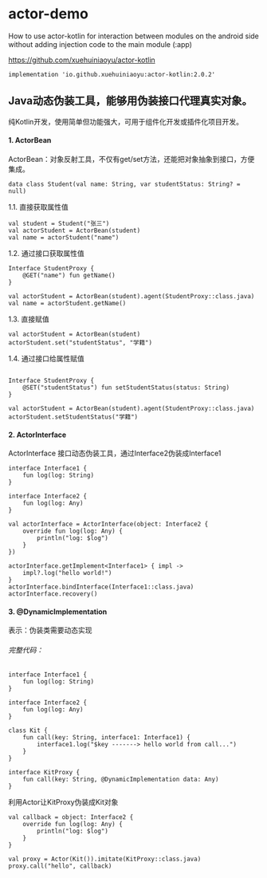 # actor-demo
How to use actor-kotlin for interaction between modules on the android side without adding injection code to the main module (:app)

https://github.com/xuehuiniaoyu/actor-kotlin

```
implementation 'io.github.xuehuiniaoyu:actor-kotlin:2.0.2'
```

## Java动态伪装工具，能够用伪装接口代理真实对象。

纯Kotlin开发，使用简单但功能强大，可用于组件化开发或插件化项目开发。

#### 1. ActorBean
ActorBean：对象反射工具，不仅有get/set方法，还能把对象抽象到接口，方便集成。

```
data class Student(val name: String, var studentStatus: String? = null)
```

1.1. 直接获取属性值

```
val student = Student("张三")
val actorStudent = ActorBean(student)
val name = actorStudent("name")
```

1.2. 通过接口获取属性值
```
Interface StudentProxy {
    @GET("name") fun getName()
}

val actorStudent = ActorBean(student).agent(StudentProxy::class.java)
val name = actorStudent.getName()
```

1.3. 直接赋值

```
val actorStudent = ActorBean(student)
actorStudent.set("studentStatus", "学籍")
```

1.4. 通过接口给属性赋值

```

Interface StudentProxy {
    @SET("studentStatus") fun setStudentStatus(status: String)
}

val actorStudent = ActorBean(student).agent(StudentProxy::class.java)
actorStudent.setStudentStatus("学籍")
```

#### 2. ActorInterface
ActorInterface 接口动态伪装工具，通过Interface2伪装成Interface1
```
interface Interface1 {
    fun log(log: String)
}

```

```
interface Interface2 {
    fun log(log: Any)
}
```

```
val actorInterface = ActorInterface(object: Interface2 {
    override fun log(log: Any) {
        println("log: $log")
    }
})

actorInterface.getImplement<Interface1> { impl ->
    impl?.log("hello world!")
}
actorInterface.bindInterface(Interface1::class.java)
actorInterface.recovery()
```


#### 3. @DynamicImplementation
表示：伪装类需要动态实现


###### 完整代码：
```
interface Interface1 {
    fun log(log: String)
}

interface Interface2 {
    fun log(log: Any)
}
```
```
class Kit {
    fun call(key: String, interface1: Interface1) {
        interface1.log("$key -------> hello world from call...")
    }
}
```

```
interface KitProxy {
    fun call(key: String, @DynamicImplementation data: Any)
}
```

利用Actor让KitProxy伪装成Kit对象

```
val callback = object: Interface2 {
    override fun log(log: Any) {
        println("log: $log")
    }
}

val proxy = Actor(Kit()).imitate(KitProxy::class.java)
proxy.call("hello", callback)
```
